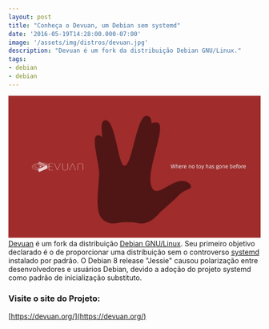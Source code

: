 ```yaml
---
layout: post
title: "Conheça o Devuan, um Debian sem systemd"
date: '2016-05-19T14:28:00.000-07:00'
image: '/assets/img/distros/devuan.jpg'
description: "Devuan é um fork da distribuição Debian GNU/Linux."
tags:
- debian
- debian
---
```

![Devuan Debian Blog Linux Terminal Root](/assets/img/distros/devuan.jpg "Devuan Debian Blog Linux Terminal Root")
[Devuan](https://devuan.org/) é um fork da distribuição [Debian GNU/Linux](http://www.terminalroot.com.br/tags#debian). Seu primeiro objetivo declarado é o de proporcionar uma distribuição sem o controverso [systemd](https://cse.google.com.br/cse/publicurl?cx=004473188612396442360:qs2ekmnkweq&q=systemd) instalado por padrão. O Debian 8 release "Jessie" causou polarização entre desenvolvedores e usuários Debian, devido a adoção do projeto systemd como padrão de inicialização substituto.

### Visite o site do Projeto:
[https://devuan.org/](https://devuan.org/)

<script async src="https://pagead2.googlesyndication.com/pagead/js/adsbygoogle.js"></script>

<!-- Informat -->
<ins class="adsbygoogle"
 style="display:block"
 data-ad-client="ca-pub-2838251107855362"
 data-ad-slot="2327980059"
 data-ad-format="auto"
 data-full-width-responsive="true"></ins>

<script>
(adsbygoogle = window.adsbygoogle || []).push({});
</script>

